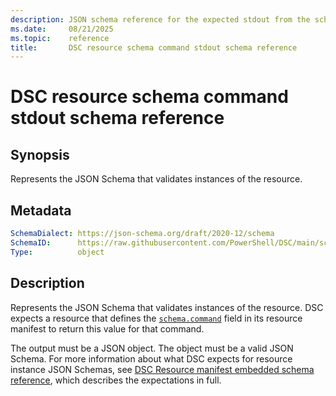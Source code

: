 ```yaml
---
description: JSON schema reference for the expected stdout from the schema resource command
ms.date:     08/21/2025
ms.topic:    reference
title:       DSC resource schema command stdout schema reference
---
```


# DSC resource schema command stdout schema reference

## Synopsis

Represents the JSON Schema that validates instances of the resource.

## Metadata

```yaml
SchemaDialect: https://json-schema.org/draft/2020-12/schema
SchemaID:      https://raw.githubusercontent.com/PowerShell/DSC/main/schemas/v3.1.0/resource/stdout/schema.json
Type:          object
```

## Description

Represents the JSON Schema that validates instances of the resource. DSC expects a resource that
defines the [`schema.command`][01] field in its resource manifest to return this value for that
command.

The output must be a JSON object. The object must be a valid JSON Schema. For more information
about what DSC expects for resource instance JSON Schemas, see
[DSC Resource manifest embedded schema reference][02], which describes the expectations in full.

<!-- Reference link definitions -->
[01]: ../manifest/schema/property.md
[02]: ../manifest/schema/embedded.md
